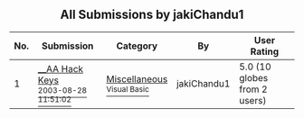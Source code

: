 ﻿<div align="center">

## All Submissions by jakiChandu1

</div>

No.  | Submission | Category | By   | User Rating
---- | ---------- | -------- | ---- | -----------
1 | [\_\_AA Hack Keys<br /><sup>2003-08-28 11:51:02</sup>](https://github.com/Planet-Source-Code/jakichandu1-aa-hack-keys__1-46770) | [Miscellaneous<br /><sup>Visual Basic</sup>](../ByCategory/miscellaneous__1-1.md) | jakiChandu1 | 5.0 (10 globes from 2 users)
